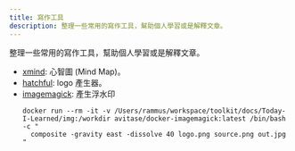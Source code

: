 ```yaml
---
title: 寫作工具
description: 整理一些常用的寫作工具，幫助個人學習或是解釋文章。
---
```


整理一些常用的寫作工具，幫助個人學習或是解釋文章。

- [xmind](https://xmind.works/): 心智圖 (Mind Map)。
- [hatchful](https://hatchful.shopify.com/): logo 產生器。
- [imagemagick](https://imagemagick.org/): 產生浮水印
  ```
  docker run --rm -it -v /Users/rammus/workspace/toolkit/docs/Today-I-Learned/img:/workdir avitase/docker-imagemagick:latest /bin/bash -c "
    composite -gravity east -dissolve 40 logo.png source.png out.jpg
  "
  ```
